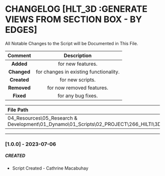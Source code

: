 # CHANGELOG [HLT_3D :GENERATE VIEWS FROM SECTION BOX - BY EDGES]
All Notable Changes to the Script will be Documented in This File.

| Comment | Description |
| :--: | :--: |
| **Added**  | for new features. |
|**Changed** |for changes in existing functionality. |
|**Created** | for new scripts. |
|**Removed** |for now removed features. |
|**Fixed** |for any bug fixes. |

| File Path | 
| :-- |
| 04_Resources\05_Research & Development\01_Dynamo\01_Scripts\02_PROJECT\266_HILTI\3D |
------------------------------------------------------------------

### [1.0.0] - 2023-07-06
##### CREATED
- Script Created - Cathrine Macabuhay